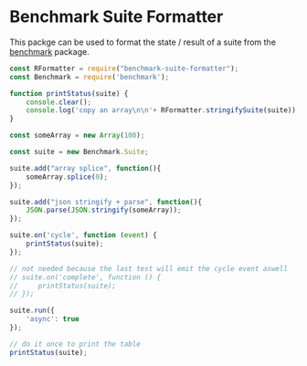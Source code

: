 # Benchmark Suite Formatter

This packge can be used to format the state / result of a suite from the [benchmark](https://www.npmjs.com/package/benchmark) package.

```js
const RFormatter = require("benchmark-suite-formatter");
const Benchmark = require('benchmark');

function printStatus(suite) {
    console.clear();
    console.log('copy an array\n\n'+ RFormatter.stringifySuite(suite));
}

const someArray = new Array(100);

const suite = new Benchmark.Suite;

suite.add("array splice", function(){
    someArray.splice(0);
});

suite.add("json stringify + parse", function(){
    JSON.parse(JSON.stringify(someArray));
});

suite.on('cycle', function (event) {
    printStatus(suite);
});

// not needed because the last test will emit the cycle event aswell
// suite.on('complete', function () {
//     printStatus(suite);
// });

suite.run({
    'async': true
});

// do it once to print the table
printStatus(suite);
```